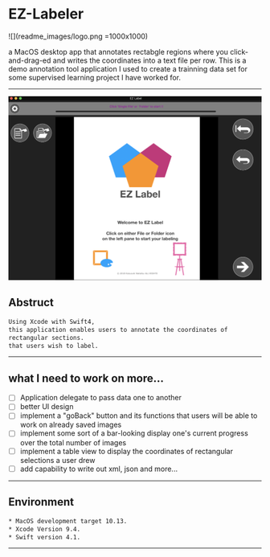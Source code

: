 #                          EZ-Labeler

![](readme_images/logo.png =1000x1000)

 a MacOS desktop app that annotates rectabgle regions where you click-and-drag-ed and writes the coordinates into a text file per row. This is a demo annotation tool application I used to create a trainning data set for some supervised learning project I have worked for. 

----------

![](readme_images/top_image.png)

## Abstruct

    Using Xcode with Swift4, 
    this application enables users to annotate the coordinates of rectangular sections.
    that users wish to label. 
----------

    
## what I need to work on more... 

- [ ]   Application delegate to pass data one to another
- [ ]   better UI design 
- [ ]   implement a "goBack" button and its functions that users will be able to work on already saved images
- [ ]   implement some sort of a bar-looking display one's current progress over the total number of images
- [ ]   implement a table view to display the coordinates of rectangular selections a user drew
- [ ]   add capability to write out xml, json and more...

-----

## Environment

    * MacOS development target 10.13.   
    * Xcode Version 9.4.  
    * Swift version 4.1. 
--------
 

